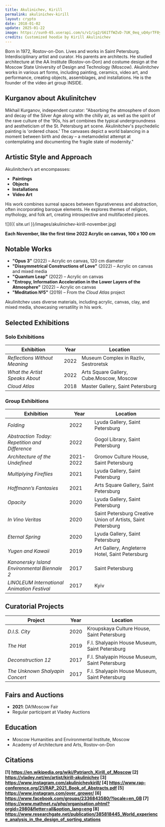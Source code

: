```yaml
---
title: Akulinichev, Kirill
permalink: akulinichev-kirill
layout: crypto
date: 2018-01-02
update: 2025-01-22
image: https://sun9-65.userapi.com/s/v1/ig2/G61TfWZvD-7UK_0eq_uQ4yrTF8yqsR6_hhW_xvRmnbCSklx4i7JvZB1hY8GHLOcv31J-IT7V2gshG4PaS3V28Gfw.jpg?quality=95&as=32x43,48x64,72x96,108x144,160x213,240x320,360x480,480x640,540x720,640x853,720x960,1080x1440,1280x1707,1440x1920,1920x2560&from=bu&u=QwndOJGS0qM3-hoGG5o5UwOxMAYPc4CP6AQL-4AYaCk&cs=605x807
credits: Customized hoodie by Kirill Akulinichev
---
```


Born in 1972, Rostov-on-Don. Lives and works in Saint Petersburg. Interdisciplinary artist and curator. His parents are architects. He studied architecture at the AA Institute (Rostov-on-Don) and costume design at the Moscow State University of Design and Technology (Moscow). Akulinitchev works in various art forms, including painting, ceramics, video art, and performance, creating objects, assemblages, and installations. He is the founder of the video art group INSIDE.

## Kurganov about Akulinitchev

Mikhail Kurganov, independent curator: "Absorbing the atmosphere of doom and decay of the Silver Age along with the chilly air, as well as the spirit of the rave culture of the '90s, his art combines the typical undergroundness and aestheticism of the St. Petersburg art scene. Akulinitchev's psychedelic painting is 'ordered chaos.' The canvases depict a world balancing in a moment between birth and decay – a metamodelist attempt at contemplating and documenting the fragile state of modernity."

## Artistic Style and Approach  
Akulinitchev’s art encompasses:
- **Paintings**
- **Objects**
- **Installations**
- **Video Art**

His work combines surreal spaces between figurativeness and abstraction, often incorporating baroque elements. He explores themes of religion, mythology, and folk art, creating introspective and multifaceted pieces.


![]({{ site.url }}/images/akulinichev-kirill-november.jpg)

**Each November, like the first time 2022 Acrylic on canvas, 100 x 100 cm**

## Notable Works
- **"Opus 3"** (2022) – Acrylic on canvas, 120 cm diameter  
- **"Dissymmetrical Constructions of Love"** (2022) – Acrylic on canvas and mixed media  
- **"Quantum Leap"** (2022) – Acrylic on canvas  
- **"Entropy, Information Acceleration in the Lower Layers of the Atmosphere"** (2022) – Acrylic on canvas  
- **"Meditation №5"** (2019) – From the *Cloud Atlas* project  

Akulinitchev uses diverse materials, including acrylic, canvas, clay, and mixed media, showcasing versatility in his work.

## Selected Exhibitions  

### Solo Exhibitions

| **Exhibition**                    | **Year** | **Location** |
|------------------------------------|----------|--------------|
| *Reflections Without Meaning*      | 2022     | Museum Complex in Razliv, Sestroretsk |  
| *What the Artist Speaks About*     | 2022     | Arts Square Gallery, Cube.Moscow, Moscow |  
| *Cloud Atlas*                      | 2018     | Master Gallery, Saint Petersburg |  

### Group Exhibitions

| **Exhibition**                              | **Year**  | **Location**                           |
|--------------------------------------------|----------|----------------------------------------|
| *Folding*                                  | 2022     | Lyuda Gallery, Saint Petersburg        |
| *Abstraction Today: Repetition and Difference* | 2022     | Gogol Library, Saint Petersburg        |
| *Architecture of the Undefined*            | 2021-2022 | Gromov Culture House, Saint Petersburg |
| *Multiplying Fireflies*                    | 2021     | Lyuda Gallery, Saint Petersburg        |
| *Hoffmann’s Fantasies*                     | 2021     | Arts Square Gallery, Saint Petersburg  |
| *Opacity*                                  | 2020     | Lyuda Gallery, Saint Petersburg        |
| *In Vino Veritas*                          | 2020     | Saint Petersburg Creative Union of Artists, Saint Petersburg |
| *Eternal Spring*                           | 2020     | Lyuda Gallery, Saint Petersburg        |
| *Yugen and Kawaii*                         | 2019     | Art Gallery, Angleterre Hotel, Saint Petersburg |
| *Kanonersky Island Environmental Biennale 2* | 2017     | Saint Petersburg                       |
| *LINOLEUM International Animation Festival* | 2017     | Kyiv                                   |

## Curatorial Projects  

| **Project**                        | **Year** | **Location** |
|------------------------------------|----------|--------------|
| *D.I.S. City*                      | 2020     | Kroupskaya Culture House, Saint Petersburg |
| *The Hat*                          | 2019     | F.I. Shalyapin House Museum, Saint Petersburg |
| *Deconstruction 12*                | 2017     | F.I. Shalyapin House Museum, Saint Petersburg |
| *The Unknown Shalyapin Concert*    | 2017     | F.I. Shalyapin House Museum, Saint Petersburg |

## Fairs and Auctions  

- **2021**: DA!Moscow Fair  
- Regular participant at Vladey Auctions  

## Education  
- Moscow Humanities and Environmental Institute, Moscow  
- Academy of Architecture and Arts, Rostov-on-Don  

## Citations

**[1] https://en.wikipedia.org/wiki/Patriarch_Kirill_of_Moscow
[2] https://vladey.net/en/artist/kirill-akulinichev
[3] https://www.instagram.com/akulinichevkirill/
[4] https://www.rap-conference.org/21/RAP_2021_Book_of_Abstracts.pdf
[5] https://www.instagram.com/over_grower/
[6] https://www.facebook.com/groups/2336843580/?locale=en_GB
[7] https://www.mathnet.ru/php/organisation.phtml?orgid=2980&fletter=all&option_lang=eng
[8] https://www.researchgate.net/publication/385818445_World_experience_analysis_in_the_design_of_sorting_stations**
